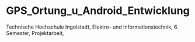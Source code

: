 GPS_Ortung_u_Android_Entwicklung
================================

Technische Hochschule Ingolstadt, 
Elektro- und Informationstechnik, 
6. Semester, 
Projektarbeit, 

